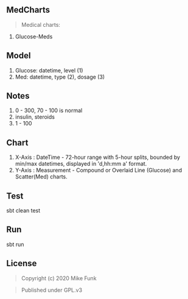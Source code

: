 MedCharts
---------
>Medical charts:
1. Glucose-Meds

Model
-----
1. Glucose: datetime, level (1)
2. Med: datetime, type (2), dosage (3)

Notes
-----
1. 0 - 300, 70 - 100 is normal
2. insulin, steroids
3. 1 - 100 

Chart
-----
1. X-Axis : DateTime - 72-hour range with 5-hour splits, bounded by min/max datetimes, displayed in 'd,hh:mm a' format.
2. Y-Axis : Measurement - Compound or Overlaid Line (Glucose) and Scatter(Med) charts.

Test
----
sbt clean test

Run
---
sbt run

License
-------
>Copyright (c) 2020 Mike Funk

>Published under GPL.v3